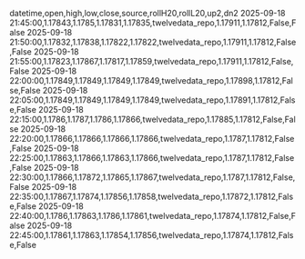 datetime,open,high,low,close,source,rollH20,rollL20,up2,dn2
2025-09-18 21:45:00,1.17843,1.1785,1.17831,1.17835,twelvedata_repo,1.17911,1.17812,False,False
2025-09-18 21:50:00,1.17832,1.17838,1.17822,1.17822,twelvedata_repo,1.17911,1.17812,False,False
2025-09-18 21:55:00,1.17823,1.17867,1.17817,1.17859,twelvedata_repo,1.17911,1.17812,False,False
2025-09-18 22:00:00,1.17849,1.17849,1.17849,1.17849,twelvedata_repo,1.17898,1.17812,False,False
2025-09-18 22:05:00,1.17849,1.17849,1.17849,1.17849,twelvedata_repo,1.17891,1.17812,False,False
2025-09-18 22:15:00,1.1786,1.1787,1.1786,1.17866,twelvedata_repo,1.17885,1.17812,False,False
2025-09-18 22:20:00,1.17866,1.17866,1.17866,1.17866,twelvedata_repo,1.1787,1.17812,False,False
2025-09-18 22:25:00,1.17863,1.17866,1.17863,1.17866,twelvedata_repo,1.1787,1.17812,False,False
2025-09-18 22:30:00,1.17866,1.17872,1.17865,1.17867,twelvedata_repo,1.1787,1.17812,False,False
2025-09-18 22:35:00,1.17867,1.17874,1.17856,1.17858,twelvedata_repo,1.17872,1.17812,False,False
2025-09-18 22:40:00,1.1786,1.17863,1.1786,1.17861,twelvedata_repo,1.17874,1.17812,False,False
2025-09-18 22:45:00,1.17861,1.17863,1.17854,1.17856,twelvedata_repo,1.17874,1.17812,False,False
